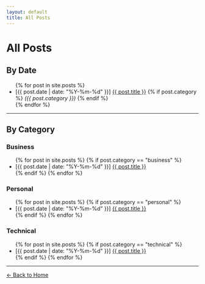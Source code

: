 ```yaml
---
layout: default
title: All Posts
---
```


# All Posts

## By Date

<ul class="post-list">
{% for post in site.posts %}
  <li>
    <span class="post-date">[{{ post.date | date: "%Y-%m-%d" }}]</span>
    <a href="{{ post.url }}">{{ post.title }}</a>
    {% if post.category %}
    <em>({{ post.category }})</em>
    {% endif %}
  </li>
{% endfor %}
</ul>

---

## By Category

### Business
<ul class="post-list">
{% for post in site.posts %}
  {% if post.category == "business" %}
  <li>
    <span class="post-date">[{{ post.date | date: "%Y-%m-%d" }}]</span>
    <a href="{{ post.url }}">{{ post.title }}</a>
  </li>
  {% endif %}
{% endfor %}
</ul>

### Personal
<ul class="post-list">
{% for post in site.posts %}
  {% if post.category == "personal" %}
  <li>
    <span class="post-date">[{{ post.date | date: "%Y-%m-%d" }}]</span>
    <a href="{{ post.url }}">{{ post.title }}</a>
  </li>
  {% endif %}
{% endfor %}
</ul>

### Technical
<ul class="post-list">
{% for post in site.posts %}
  {% if post.category == "technical" %}
  <li>
    <span class="post-date">[{{ post.date | date: "%Y-%m-%d" }}]</span>
    <a href="{{ post.url }}">{{ post.title }}</a>
  </li>
  {% endif %}
{% endfor %}
</ul>

---

[← Back to Home](/)
